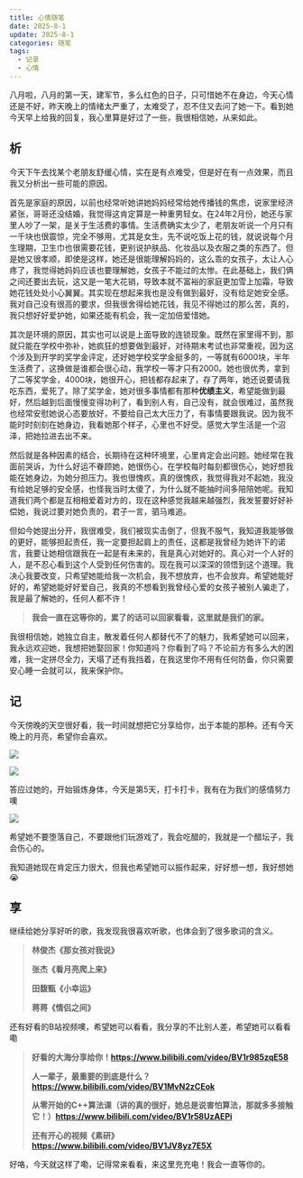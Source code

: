 ```yaml
---
title: 心情随笔
date: 2025-8-1
update: 2025-8-1
categories: 随笔
tags:
  - 记录
  - 心情
---
```


八月啦，八月的第一天，建军节，多么红色的日子，只可惜她不在身边，今天心情还是不好，昨天晚上的情绪太严重了，太难受了，忍不住又去问了她一下。看到她今天早上给我的回复，我心里算是好过了一些，我很相信她，从来如此。

<!-- more -->

## 析

今天下午去找某个老朋友舒缓心情，实在是有点难受，但是好在有一点效果，而且我又分析出一些可能的原因。

首先是家庭的原因，以前也经常听她讲她妈妈经常给她传播钱的焦虑，说家里经济紧张，哥哥还没结婚，我觉得这肯定算是一种重男轻女。在24年2月份，她还与家里人吵了一架，是关于生活费的事情。生活费确实太少了，老朋友听说一个月只有一千块也很震惊，完全不够用，尤其是女生，先不说吃饭上花的钱，就说说每个月生理期，卫生巾也很需要花钱，更别说护肤品、化妆品以及衣服之类的东西了。但是她又很孝顺，即使是这样，她还是很能理解妈妈的，这么乖的女孩子，太让人心疼了，我觉得她妈妈应该也要理解她，女孩子不能过的太惨。在此基础上，我们俩之间还要出去玩，这又是一笔大花销，导致本就不富裕的家庭更加雪上加霜，导致她花钱处处小心翼翼。其实现在想起来我也是没有做到最好，没有给足她安全感。我对自己没有很高的要求，但我很舍得给她花钱，我见不得她过的那么苦，真的，我只想好好爱护她，如果还能有机会，我一定加倍爱惜她。

其次是环境的原因，其实也可以说是上面导致的连锁现象。既然在家里得不到，那就只能在学校中弥补，她疯狂的想要做到最好，对待期末考试也非常重视，因为这个涉及到开学的奖学金评定，还好她学校奖学金挺多的，一等就有6000块，半年生活费了，这换做是谁都会很心动，我学校一等才只有2000。她也很优秀，拿到了二等奖学金，4000块，她很开心，把钱都存起来了，存了两年，她还说要请我吃东西，爱死了。除了奖学金，她对很多事情都有那种**优绩主义**，希望能做到最好，然后越到后面慢慢变得功利了，看到别人有，自己没有，就会很难过，虽然我也经常安慰她说心态要放好，不要给自己太大压力了，有事情要跟我说。因为我不能时时刻刻在她身边，我看她那个样子，心里也不好受。感觉大学生活是一个沼泽，把她拉进去出不来。

然后就是各种因素的结合，长期待在这种环境里，心里肯定会出问题。她经常在我面前哭诉，为什么好运不眷顾她，她很伤心，在学校每时每刻都很伤心，她好想我能在她身边，为她分担压力。我也很愧疚，真的很愧疚，我觉得我对不起她，我没有给她足够的安全感，也怪我当时太傻了，为什么就不能抽时间多陪陪她呢。我知道我们两个都是互相相爱着对方的，现在这种感觉我越来越强烈，我发誓要好好补偿她，我说过要对她负责的，君子一言，驷马难追。

但如今她提出分开，我很难受，我们被现实击倒了，但我不服气，我知道我能够做的更好，能够担起责任，我一定要担起肩上的责任，这都是我曾经为她许下的诺言，我要让她相信跟我在一起是有未来的，我是真心对她好的。真心对一个人好的人，是不忍心看到这个人受到任何伤害的。现在我可以深深的领悟到这个道理。我决心我要改变，只希望她能给我一次机会，我不想放弃，也不会放弃。希望她能好好的，希望她能好好爱自己，我真的不想看到我曾经心爱的女孩子被别人骗走了，我是最了解她的，任何人都不许！

> **我会一直在这等你的，累了的话可以回家看看，这里就是我们的家。**

我很相信她，她独立自主，散发着任何人都替代不了的魅力，我希望她可以回来，我永远欢迎她，我想把她娶回家！你知道吗？你看到了吗？不论前方有多么大的困难，我一定拼尽全力，天塌了还有我挡着，在我这里你不用有任何防备，你只需要安心睡一会就可以，我来保护你。

## 记

今天傍晚的天空很好看，我一时间就想把它分享给你，出于本能的那种。还有今天晚上的月亮，希望你会喜欢。

![](https://image-wlyblog-1370229696.cos.ap-guangzhou.myqcloud.com/img/%E5%A4%A9%E7%A9%BA.jpg)

![](https://image-wlyblog-1370229696.cos.ap-guangzhou.myqcloud.com/img/%E6%9C%88%E4%BA%AE.jpg)

答应过她的，开始锻炼身体，今天是第5天，打卡打卡，我有在为我们的感情努力噢

<img src="https://image-wlyblog-1370229696.cos.ap-guangzhou.myqcloud.com/img/%E8%BF%90%E5%8A%A8.jpg" style="zoom:100%;" />

希望她不要堕落自己，不要跟他们玩游戏了，我会吃醋的，我就是一个醋坛子，我会伤心的。

我知道她现在肯定压力很大，但我也希望她可以振作起来，好好想一想，我好想她😭

## 享

继续给她分享好听的歌，我发现我很喜欢听歌，也体会到了很多歌词的含义。

> **林俊杰《那女孩对我说》**
>
> **张杰《看月亮爬上来》**
>
> **田馥甄《小幸运》**
>
> **蒋蒋《情侣之间》**

还有好看的B站视频噢，希望她可以看看，我分享的不比别人差，希望她可以看看嘞

> **好看的大海分享给你！https://www.bilibili.com/video/BV1r985zqE58**
>
> **人一辈子，最重要的到底是什么？https://www.bilibili.com/video/BV1MvN2zCEok**
>
> **从零开始的C++算法课（讲的真的很好，她总是说害怕算法，那就多多接触它！）https://www.bilibili.com/video/BV1r58UzAEPi**
>
> **还有开心的视频《素研》https://www.bilibili.com/video/BV1JV8yz7E5X**

好咯，今天就这样了嘞，记得常来看看，来这里充充电！我会一直等你的。